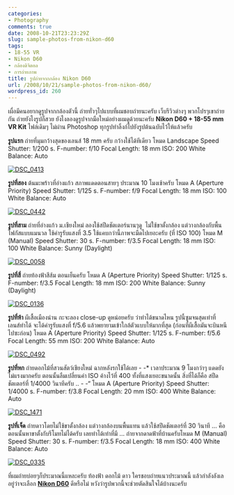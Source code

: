 ```yaml
---
categories:
- Photography
comments: true
date: 2008-10-21T23:23:29Z
slug: sample-photos-from-nikon-d60
tags:
- 18-55 VR
- Nikon D60
- กล้องดิจิตอล
- การถ่ายภาพ
title: รูปถ่ายจากกล้อง Nikon D60
url: /2008/10/21/sample-photos-from-nikon-d60/
wordpress_id: 260
---
```


เผื่อมีคนอยากดูรูปจากกล้องตัวนี้ ถ่ายทั่วๆไปแบบที่ผมชอบถ่ายนะครับ เว็บรีวิวต่างๆ พวกโปรๆเขาถ่ายกัน ถ่ายยังไงรูปก็สวย ยังไงลองดูรูปจากมือใหม่อย่างผมดูด้วยนะครับ
**Nikon D60 + 18-55 mm VR Kit**
ไฟล์เดิมๆ ไม่ผ่าน Photoshop
ทุกรูปทำลิ้งก์ไปยังรูปต้นฉบับไว้ให้แล้วครับ

**รูปแรก** ถ่ายที่มุมกว้างสุดของเลนส์ 18 mm ครับ กว้างใช้ได้ทีเดียว
โหมด Landscape
Speed Shutter: 1/200 s.
F-number: f/10
Focal Length: 18 mm
ISO: 200
White Balance: Auto

[![DSC_0413](https://armno.in.th/wp-content/uploads/2008/10/dsc-0413-thumb.jpg)](https://armno.in.th/wp-content/uploads/2008/10/dsc-0413.jpg)

**รูปที่สอง** ต้นมะพร้าวที่อ่างแก้ว สภาพแดดตอนสายๆ ประมาณ 10 โมงเช้าครับ
โหมด A (Aperture Priority)
Speed Shutter: 1/125 s.
F-number: f/9
Focal Length: 18 mm
ISO: 100
White Balance: Auto

[![DSC_0442](https://armno.in.th/wp-content/uploads/2008/10/dsc-0442-thumb.jpg)](https://armno.in.th/wp-content/uploads/2008/10/dsc-0442.jpg)

**รูปที่สาม** ถ่ายที่อ่างแก้ว ม.เชียงใหม่ ลองใช้สปีดชัตเตอร์นานๆดู  ไม่ใช้ขาตั้งกล้อง แต่วางกล้องกับพื้น โฟกัสแบบแมนวล ใช้ค่ารูรับแสงที่ 3.5 ใช้แคบกว่านี้ภาพจะมืดไปเยอะครับ (ที่ ISO 100)
โหมด M (Manual)
Speed Shutter: 30 s.
F-number: f/3.5
Focal Length: 18 mm
ISO: 100
White Balance: Sunny (Daylight)

[![DSC_0058](https://armno.in.th/wp-content/uploads/2008/10/dsc-0058-thumb.jpg)](https://armno.in.th/wp-content/uploads/2008/10/dsc-0058.jpg)

**รูปที่สี่** ถ่ายท้องฟ้าสีส้ม ตอนเย็นครับ
โหมด A (Aperture Priority)
Speed Shutter: 1/125 s.
F-number: f/3.5
Focal Length: 18 mm
ISO: 200
White Balance: Sunny (Daylight)

[![DSC_0136](https://armno.in.th/wp-content/uploads/2008/10/dsc-0136-thumb.jpg)](https://armno.in.th/wp-content/uploads/2008/10/dsc-0136.jpg)

**รูปที่ห้า** ผีเสื้อเมืองน่าน กะจะลอง close-up ดูหน่อยครับ ว่าทำได้ขนาดไหน รูปนี้ซูมจนสุดเท่าที่เลนส์ทำได้ จะได้ค่ารูรับแสงที่ f/5.6 แล้วพยายามเข้าใกล้ตัวแบบให้มากที่สุด (ก่อนที่ผีเสื้อมันจะบินหนีไปซะก่อน)
โหมด A (Aperture Priority)
Speed Shutter: 1/125 s.
F-number: f/5.6
Focal Length: 55 mm
ISO: 200
White Balance: Auto

[![DSC_0492](https://armno.in.th/wp-content/uploads/2008/10/dsc-0492-thumb.jpg)](https://armno.in.th/wp-content/uploads/2008/10/dsc-0492.jpg)

**รูปที่หก** ถ่ายดอกไม้ที่สวนสัตว์เชียงใหม่ ฉากหลังรกใช้ได้เลย - -* เวลาประมาณ 9 โมงกว่าๆ แดดยังไม่แรงมากครับ ตอนนั้นลืมเปลี่ยนค่า ISO ค้างไว้ที่ 400 ทั้งที่แสงเยอะขนาดนั้น สิ่งที่ได้ก็คือ สปีดชัตเตอร์ที่ 1/4000 วินาทีครับ .. - -“
โหมด A (Aperture Priority)
Speed Shutter: 1/4000 s.
F-number: f/3.8
Focal Length: 20 mm
ISO: 400
White Balance: Auto

[![DSC_1471](https://armno.in.th/wp-content/uploads/2008/10/dsc-1471-thumb.jpg)](https://armno.in.th/wp-content/uploads/2008/10/dsc-1471.jpg)

**รูปที่เจ็ด** ถ่ายดาวโดยไม่ใช้ขาตั้งกล้อง แต่วางกล้องบนพื้นแทน แล้วใช้สปีดชัตเตอร์ที่ 30 วินาที … คือตอนนั้นหาขาตั้งกับรีโมทไม่ได้ครับ เลยทำได้เท่าที่มี … ถ่ายจากดาดฟ้าที่บ้านครับโหมด M (Manual)
Speed Shutter: 30 s.
F-number: f/3.5
Focal Length: 18 mm
ISO: 400
White Balance: Auto

[![DSC_0335](https://armno.in.th/wp-content/uploads/2008/10/dsc-0335-thumb.jpg)](https://armno.in.th/wp-content/uploads/2008/10/dsc-0335.jpg)

ที่ผมถ่ายบ่อยๆก็ประมาณนี้แหละครับ ท้องฟ้า ดอกไม้ ดาว ใครชอบถ่ายแนวประมาณนี้ แล้วกำลังลังเลอยู่ว่าจะเลือก **[Nikon D60](https://armno.in.th/20081021/%E0%B8%A3%E0%B8%B5%E0%B8%A7%E0%B8%B4%E0%B8%A7-nikon-d60-%E0%B9%80%E0%B8%AB%E0%B8%A3%E0%B8%AD%E0%B9%80%E0%B8%99%E0%B8%B5%E0%B9%88%E0%B8%A2)** ดีหรือไม่ หวังว่ารูปพวกนี้จะช่วยตัดสินใจได้บ้างนะครับ
